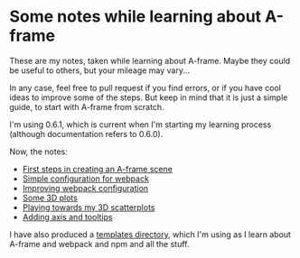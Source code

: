 # Some notes while learning about A-frame

These are my notes,
taken while learning about A-frame.
Maybe they could be useful to others,
but your mileage may vary...

In any case,
feel free to pull request if you find errors,
or if you have cool ideas to improve some of the steps.
But keep in mind that it is just a simple guide,
to start with A-frame from scratch.

I'm using 0.6.1, which is current when I'm starting my learning process
(although documentation refers to 0.6.0).

Now, the notes:

* [First steps in creating an A-frame scene](figures-01/README.md)
* [Simple configuration for webpack](figures-02/README.md)
* [Improving webpack configuration](figures-03/README.md)
* [Some 3D plots](plots-01/README.md)
* [Playing towards my 3D scatterplots](plots-02/README.md)
* [Adding axis and tooltips](plots-03/README.md)

I have also produced a
[templates directory](templates/README.md),
which I'm using as I learn about A-frame and webpack and npm and all the stuff.
